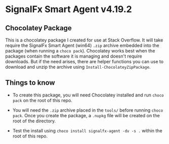 # SignalFx Smart Agent v4.19.2

## Chocolatey Package

This is a chocolatey package I created for use at Stack Overflow. It will take require the SignalFx Smart Agent (win64) `.zip` archive embedded into the package (when running a `choco pack`). Chocolatey works best when the packages contain the software it is managing and doesn't require downloads. But if the need arises, there are helper functions you can use to download and unzip the archive using `Install-ChocolateyZipPackage`.

## Things to know

-  To create this package, you will need Chocolatey installed and run `choco pack` on the root of this repo. 

-  You will need the `.zip` archive placed in the `tools/` before running `choco pack`. Once you create the package, a `.nupkg` file will be created on the root of the directory.

-  Test the install using `choco install signalfx-agent -dv -s .` within the root of this repo.
